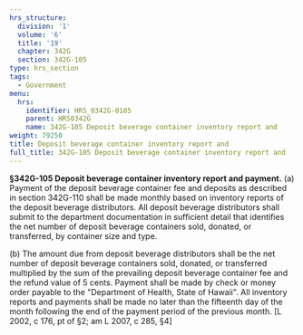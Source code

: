 ```yaml
---
hrs_structure:
  division: '1'
  volume: '6'
  title: '19'
  chapter: 342G
  section: 342G-105
type: hrs_section
tags:
  - Government
menu:
  hrs:
    identifier: HRS_0342G-0105
    parent: HRS0342G
    name: 342G-105 Deposit beverage container inventory report and
weight: 79250
title: Deposit beverage container inventory report and
full_title: 342G-105 Deposit beverage container inventory report and
---
```

**§342G-105 Deposit beverage container inventory report and payment.** (a) Payment of the deposit beverage container fee and deposits as described in section 342G-110 shall be made monthly based on inventory reports of the deposit beverage distributors. All deposit beverage distributors shall submit to the department documentation in sufficient detail that identifies the net number of deposit beverage containers sold, donated, or transferred, by container size and type.

(b) The amount due from deposit beverage distributors shall be the net number of deposit beverage containers sold, donated, or transferred multiplied by the sum of the prevailing deposit beverage container fee and the refund value of 5 cents. Payment shall be made by check or money order payable to the "Department of Health, State of Hawaii". All inventory reports and payments shall be made no later than the fifteenth day of the month following the end of the payment period of the previous month. [L 2002, c 176, pt of §2; am L 2007, c 285, §4]